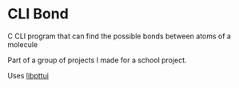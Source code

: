 # CLI Bond
C CLI program that can find the possible bonds between atoms of a molecule

Part of a group of projects I made for a school project.

Uses [libpttui](https://github.com/thealexdev23/libpttui)
 